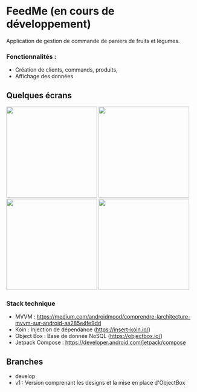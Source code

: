 # FeedMe (en cours de développement)
Application de gestion de commande de paniers de fruits et légumes. 

### Fonctionnalités : 
- Création de clients, commands, produits, 
- Affichage des données 

## Quelques écrans 

<p float="center">
  <img src="https://user-images.githubusercontent.com/42738178/185603705-20255466-34e8-47bf-a2c5-49215cf44298.png" width="240" />
  <img src="https://user-images.githubusercontent.com/42738178/185606971-7e7d4db9-e30d-4e1a-ba89-3b7fd8e5b6aa.png" width="240" /> 
  <img src="https://user-images.githubusercontent.com/42738178/185606461-a7a95db2-def3-4503-805c-0cceacd4cc48.png" width="240" />
  <img src="https://user-images.githubusercontent.com/42738178/185606509-0be19bdf-fb17-4dea-84c3-7538152500eb.png" width="240" />
</p>

### Stack technique 

- MVVM : https://medium.com/androidmood/comprendre-larchitecture-mvvm-sur-android-aa285e4fe9dd
- Koin : Injection de dépendance (https://insert-koin.io/)
- Object Box : Base de donnée NoSQL (https://objectbox.io/)
- Jetpack Compose : https://developer.android.com/jetpack/compose

## Branches 

- develop
- v1 : Version comprenant les designs et la mise en place d'ObjectBox 

